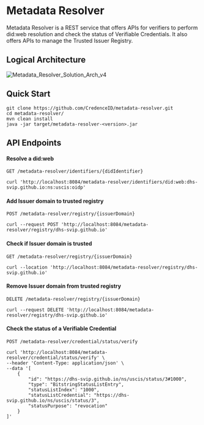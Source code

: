 # Metadata Resolver

Metadata Resolver is a REST service that offers APIs for verifiers to perform did:web resolution and check the status of Verifiable Credentials.
It also offers APIs to manage the Trusted Issuer Registry.

## Logical Architecture

![Metadata_Resolver_Solution_Arch_v4](https://github.com/user-attachments/assets/9715fc86-df05-40d9-a472-fddcffcaa71e)

## Quick Start
    
    git clone https://github.com/CredenceID/metadata-resolver.git
    cd metadata-resolver/
    mvn clean install
    java -jar target/metadata-resolver-<version>.jar

## API Endpoints

#### Resolve a did:web
    GET /metadata-resolver/identifiers/{didIdentifier}
    
    curl 'http://localhost:8084/metadata-resolver/identifiers/did:web:dhs-svip.github.io:ns:uscis:oidp'

#### Add Issuer domain to trusted registry
    POST /metadata-resolver/registry/{issuerDomain}
    
    curl --request POST 'http://localhost:8084/metadata-resolver/registry/dhs-svip.github.io'

#### Check if Issuer domain is trusted    
    GET /metadata-resolver/registry/{issuerDomain}
    
    curl --location 'http://localhost:8084/metadata-resolver/registry/dhs-svip.github.io'

#### Remove Issuer domain from trusted registry    
    DELETE /metadata-resolver/registry/{issuerDomain}
    
    curl --request DELETE 'http://localhost:8084/metadata-resolver/registry/dhs-svip.github.io'

#### Check the status of a Verifiable Credential
    POST /metadata-resolver/credential/status/verify
    
    curl 'http://localhost:8084/metadata-resolver/credential/status/verify' \
    --header 'Content-Type: application/json' \
    --data '[
        {
            "id": "https://dhs-svip.github.io/ns/uscis/status/3#1000",
            "type": "BitstringStatusListEntry",
            "statusListIndex": "1000",
            "statusListCredential": "https://dhs-svip.github.io/ns/uscis/status/3",
            "statusPurpose": "revocation"
        }
    ]'
